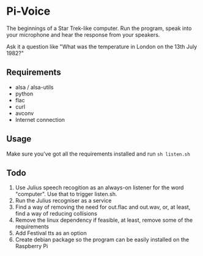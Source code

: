 Pi-Voice
========

The beginnings of a Star Trek-like computer. Run the program, speak into your microphone and hear the response from your speakers.

Ask it a question like "What was the temperature in London on the 13th July 1982?"

Requirements
------------
- alsa / alsa-utils
- python
- flac
- curl
- avconv
- Internet connection

Usage
-----
Make sure you've got all the requirements installed and run ```sh listen.sh```

Todo
----
1. Use Julius speech recogition as an always-on listener for the word "computer". Use that to trigger listen.sh.
2. Run the Julius recogniser as a service
3. Find a way of removing the need for out.flac and out.wav, or, at least, find a way of reducing collisions
4. Remove the linux dependency if feasible, at least, remove some of the requirements
5. Add Festival tts as an option
6. Create debian package so the program can be easily installed on the Raspberry Pi

